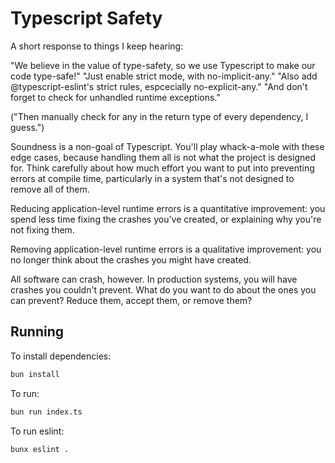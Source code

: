 # Typescript Safety

A short response to things I keep hearing:

"We believe in the value of type-safety, so we use Typescript to make our code type-safe!"
"Just enable strict mode, with no-implicit-any."
"Also add @typescript-eslint's strict rules, espcecially no-explicit-any."
"And don't forget to check for unhandled runtime exceptions."

("Then manually check for any in the return type of every dependency, I guess.")

Soundness is a non-goal of Typescript. You'll play whack-a-mole with these edge cases, because
handling them all is not what the project is designed for. Think carefully about how much effort you
want to put into preventing errors at compile time, particularly in a system that's not designed to
remove all of them.

Reducing application-level runtime errors is a quantitative improvement: you spend less time
fixing the crashes you've created, or explaining why you're not fixing them.

Removing application-level runtime errors is a qualitative improvement: you no longer think about
the crashes you might have created.

All software can crash, however. In production systems, you will have crashes you couldn't prevent.
What do you want to do about the ones you can prevent? Reduce them, accept them, or remove them?

## Running

To install dependencies:

```bash
bun install
```

To run:

```bash
bun run index.ts
```

To run eslint:

```bash
bunx eslint .
```
